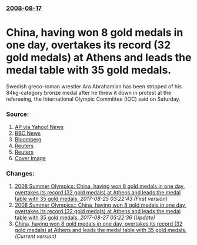 ### [2008-08-17](/news/2008/08/17/index.md)

#  China, having won 8 gold medals in one day, overtakes its record (32 gold medals) at Athens and leads the medal table with 35 gold medals. 

Swedish greco-roman wrestler Ara Abrahamian has been stripped of his 84kg-category bronze medal after he threw it down in protest at the refereeing, the International Olympic Committee (IOC) said on Saturday.


### Source:

1. [AP via Yahoo! News](http://sports.yahoo.com/olympics/beijing/track_field/news?slug=ap-ath-womens100&prov=ap&type=lgns)
2. [BBC News](http://news.bbc.co.uk/sport2/hi/olympics/table_tennis/7566778.stm)
3. [Bloomberg](http://www.bloomberg.com/apps/news?pid=20601087&sid=aZkqk09.Al4A&refer=home)
4. [Reuters](http://www.reuters.com/article/GCA-Olympics/idUSPEK25534420080817)
5. [Reuters](http://www.reuters.com/article/GCA-Olympics/idUSSP5681420080816)
5. [Cover Image](http://s1.reutersmedia.net/resources/r/?m=02&d=20080816&t=2&i=5617031&w=&fh=545px&fw=&ll=&pl=&sq=&r=2008-08-16T103934Z_01_SP56814_RTRUKOP_0_PICTURE0)

### Changes:

1. [ 2008 Summer Olympics: China, having won 8 gold medals in one day, overtakes its record (32 gold medals) at Athens and leads the medal table with 35 gold medals. ](/news/2008/08/17/2008-summer-olympics-p-china-having-won-8-gold-medals-in-one-day-overtakes-its-record-32-gold-medals-at-athens-and-leads-the-medal-tabl.md) _2017-08-25 03:22:43 (First version)_
2. [ 2008 Summer Olympics:: China, having won 8 gold medals in one day, overtakes its record (32 gold medals) at Athens and leads the medal table with 35 gold medals. ](/news/2008/08/17/2008-summer-olympics-china-having-won-8-gold-medals-in-one-day-overtakes-its-record-32-gold-medals-at-athens-and-leads-the-medal-tabl.md) _2017-08-27 03:22:36 (Update)_
2. [ China, having won 8 gold medals in one day, overtakes its record (32 gold medals) at Athens and leads the medal table with 35 gold medals. ](/news/2008/08/17/china-having-won-8-gold-medals-in-one-day-overtakes-its-record-32-gold-medals-at-athens-and-leads-the-medal-table-with-35-gold-medals.md) _(Current version)_
